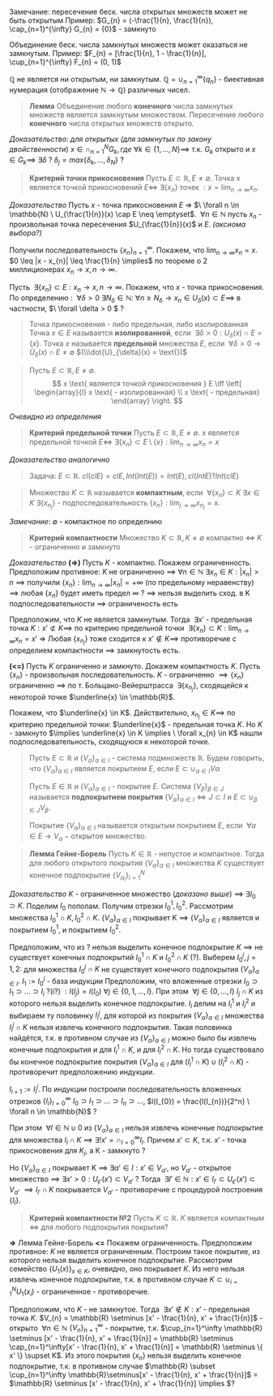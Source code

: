 Замечание: пересечение беск. числа открытых множеств может не быть открытым
	Пример: $G_{n} = (-\frac{1}{n}, \frac{1}{n}), \cap_{n=1}^{\infty} G_{n} = {0}$ - замкнуто

Объединение беск. числа замкнутых множеств может оказаться не замкнутым.
	Пример: $F_{n} = [\frac{1}{n}, 1 - \frac{1}{n}], \cup_{n=1}^{\infty} F_{n} = (0, 1)$

$\mathbb{Q}$ не является ни открытым, ни замкнутым. $\mathbb{Q} = \cup_{n=1}^{\infty} \{q_{n}\}$ - биективная нумерация (отображение $\mathbb{N} \to \mathbb{Q}$) различных чисел.

>**Лемма**
>Объединение любого **конечного** числа замкнутых множеств является замкнутым множеством. Пересечение любого **конечного** числа открытых множеств открыто.

*Доказательство: для открытых (для замкнутых по закону двойственности*)
$x \in \cap_{n=1}^{N} G_{k}, где \ \forall k \in \{ 1, \dots, N \} \implies$ т.к. $G_{k}$ открыто и $x \in G_{k} \implies \ \exists \delta$
?
$\delta_{j} = max \{ \delta _{k}, \dots, \delta_{N} \}$ ?

>**Критерий точки прикосновения**
>Пусть $E \subset \mathbb{R}, E \neq \emptyset$. Точка x является точкой прикосновений $E \iff \ \exists \{ x_{n} \}$ точек $: x = \lim_{ n \to \infty }x_{n}$.

*Доказательство*
Пусть $x$ - точка прикосновения $E$ => $\ \forall n \in \mathbb{N} \ U_{\frac{1}{n}}(x) \cap E \neq \emptyset$. $\ \forall n \in \mathbb{N}$ пусть $x_{n}$ - произвольная точка пересечения $U_{\frac{1}{n}}(x)$ и $E$. *(аксиома выбора?)* 

Получили последовательность $\{ x_{n} \}_{n=1}^{\infty}$. Покажем, что $\lim_{ n \to \infty }x_{n} =x$. 
$0 \leq |x - x_{n}| \leq \frac{1}{n} \implies$ по теореме о 2 миллиционерах $x_{n} \to x, n \to \infty$.

Пусть $\ \exists \{ x_{n} \} \subset E : x_{n} \to x, n \to \infty$. Покажем, что $x$ - точка прикосновения.
По определению : $\ \forall \delta > 0 \ \exists N_{\delta} \in \mathbb{N} : \ \forall n \geq N_{\delta} \to x_{n} \in U_{\delta}(x) \subset E \implies$ в частности, $\ \forall \delta > 0 \$
?

>Точка прикосновения - либо предельная, либо изолированная
>Точка $x \in E$ называется **изолированной**, если $\ \exists \delta > 0 : U_{\delta}(x) \cap E = \{ x \}$. 
>Точка $x$ называется **предельной** множества $E$, если $\ \forall \delta > 0 \to \dot{U}_{\delta}(x) \cap E \neq \emptyset$ $(\\\dot{U}_{\delta}(x) = \text{})$

>Пусть $E \subset \mathbb{R}, E \neq \emptyset$. 
$$ x \text{ является точкой прикосновения } E \iff
\left[ \begin{array}{l}
x \text{ - изолированная} \\
x \text{ - предельная}
\end{array} \right.
$$

*Очевидно из определения*

>**Критерий предельной точки**
>Пусть $E \subset \mathbb{R}, E \neq \emptyset$. 
>$x$ является предельной точкой $E \iff \ \exists \{ x_{n} \} \subset E\setminus \{ x \} : \lim_{ n \to \infty }x_{n} = x$

*Доказательство аналогично*

>Задача: $E \subset \mathbb{R}$. $cl(clE) = clE, Int(Int(E)) = Int(E), cl(IntE) ? Int(clE)$

>Множество $K \subset \mathbb{R}$ называется **компактным**, если $\ \forall \{ x_{n} \} \subset K \ \exists x \in K \ \exists \{ x_{n_{j}} \}$ - подпоследовательность $\{ x_{n} \} : \lim_{ j \to \infty } x_{n_{j}} = x$.

*Замечание*: $\emptyset$ - компактное по определнию

>**Критерий компактности**
>Множество $K \subset \mathbb{R}, K \neq \emptyset$ компактно $\iff$ $K$ - ограниченно и замкнуто

*Доказательство*
**(=>)** Пусть $K$ - компактно. Покажем ограниченность. 
Предположим противное: $K$ не ограниченно $\implies \ \forall n \in \mathbb{N} \ \exists x_{n} \in K : |x_{n}| > n$ $\implies$ получили $\{ x_{n} \} : \lim_{ n \to \infty }|x_{n}| = +\infty$ (по предельному неравенству) $\implies$ любая $\{ x_{n} \}$ будет иметь предел $\infty$ ? $\implies$ нельзя выделить сход. в K  подпоследовательности $\implies$ ограниченость есть

Предположим, что $K$ не является замкнутым. Тогда $\ \exists x'$ - предельная точка $K : x' \not\subset K \implies$ по критерию предельной точки $\ \exists \{ x_{n} \} \subset K : \lim_{ n \to \infty }x_{n} = x'$ => Любая $\{ x_{n_{j}} \}$ тоже сходится к $x' \not\in K \implies$ противоречие с определием компактности $\implies$ замкнутость есть.

**(<=)** Пусть $K$ ограниченно и замкнуто. Докажем компактность $K$.
Пусть $\{ x_{n} \}$ - произвольная последовательность. $K$ - ограниченно $\implies \{ x_{n} \}$ ограниченно $\implies$ по т. Больцано-Вейерштрасса $\ \exists \{ x_{n_{j}} \}$, сходящейся к некоторой точке $\underline{x} \in \mathbb{R}$. 

Покажем, что $\underline{x} \in K$. Действительно, $x_{n_{j}} \in K \implies$ по критерию предельной точки: $\underline{x}$ - предельная точка $K$. Но $K$ - замкнуто $\implies \underline{x} \in K \implies \ \forall x_{n} \in K$ нашли подпоследовательность, сходящуюся к некоторой точке.

>Пусть $E \subset \mathbb{R}$ и $\{{V_{\alpha}}\}_{\alpha \in I}$ - система подмножеств $\mathbb{R}$. Будем говорить, что $\{{V_{\alpha}}\}_{\alpha \in I}$ является покрытием $E$, если $E \subset \cup_{\alpha \in I}V\alpha$
>
>Пусть $E \in \mathbb{R}$ и $\{{V_{\alpha}}\}_{\alpha \in I}$ - покрытие $E$. Система $\{{V_{\beta}}\}_{\beta \in J}$ называется **подпокрытием покрытия** $\{{V_{\alpha}}\}_{\alpha \in I} \iff J \subset I \text{ и } E \subset \cup_{\beta \in J}V_{\beta}$. 
>
>Покрытие $\{{V_{\alpha}}\}_{\alpha \in I}$ называется открытым покрытием $E$, если $\ \forall a \in E \to V_{\alpha} - \text{открытое множество}$.


>**Лемма Гейне-Борель**
>Пусть $K \in \mathbb{R}$ - непустое и компактное. Тогда для любого открытого покрытия $\{{V_{\alpha}}\}_{\alpha \in I} \text{ множества }K$ существует конечное подпокрытие $\{{V_{\alpha_{i}}}\}_{i=1}^{N}$ 

*Доказательство*
$K$ - ограниченное множество (*доказано выше*) $\implies \ \exists I_{0} \supset K$. 
Поделим $I_{0}$ пополам. Получим отрезки $I_{0}^{1}, I_{0}^{2}$. 
Рассмотрим множества $I_{0}^{1} \cap K, I_{0}^2 \cap K$. $\{{V_{\alpha}}\}_{\alpha \in I}$ покрывает K $\implies$ $\{{V_{\alpha}}\}_{\alpha \in I}$ является и покрытием $I_{0}^{1}$, и покрытием $I_{0}^{2}$. 

Предположим, что из ? нельзя выделить конечное подпокрытие $K$ $\implies$ не существует конечных подпокрытий $I_{0}^{1} \cap K$  и $I_{0}^{2} \cap K$ (?). Выберем $I_{0}^{j}, j = 1,2:$ для множества $I_{0}^{j} \cap K$ не существует конечного подпокрытия $\{{V_{\alpha}}\}_{\alpha \in I}$. 
$I_{1}:= I_{0}^{j}$ - база индукции
Предположим, что вложенные отрезки $I_{0} \supset I_{1} \supset \dots \supset I_{i}$ ?(i?) $: l(I_{j}) = l(I_{0}) \ \forall j \in \{ 0, 1, \dots, l \}$. При этом $\ \forall j \in \{0, \dots, l\} \ I_{j} \cap K$ из которого нельзя выделить конечное подпокрытие. $I_{l}$ делим на $I_{l}^{1}$ и $I_{l}^2$ и выбираем ту половинку $I_{l}^{j}$, для которой из покрытия $\{{V_{\alpha}}\}_{\alpha \in I}$ множества $I_{l}^{j} \cap K$ нельзя извлечь конечного подпокрытия. Такая половинка найдётся, т.к. в противном случае из $\{{V_{\alpha}}\}_{\alpha \in I}$ можно было бы извлечь конечные подпокрытия и для $I_{l}^1 \cap K$, и для $I_{l}^{2} \cap K$. Но тогда существовало бы конечное подпокрытие покрытия $\{{V_{\alpha}}\}_{\alpha \in I}$ для $(I_{l}^{1} \cap K) \cup (I_{l}^{2} \cap K)$ - противоречит предположению индукции.

$I_{l+1} := I_{l}^{j}$. По индукции построили последовательность вложенных отрезков $\{I_{l}\}_{l=0}^\infty$ $I_{0} \supset I_{1} \supset \dots \supset I_n \supset \dots$, $l(I_{0}) = \frac{l(I_{n})}{2^n} \ \forall n \in \mathbb{N}$ ?

При этом $\ \forall l \in \mathbb{N} \cup {0}$ из $\{{V_{\alpha}}\}_{\alpha \in I}$ нельзя извлечь конечные подпокрытие для множества $I_{l} \cap K$ $\implies \ \exists! x' = \cap_{l=0}^\infty I_{l}$. Причем $x' \subset K$, т.к. $x'$ - точка прикосновения для $K_{j}$, а K - замкнуто ?

Но $\{{V_{\alpha}}\}_{\alpha \in I}$ покрывает K $\implies \ \exists \alpha' \in I : x' \in V_{\alpha'}$, но $V_{\alpha'}$ - открытое множество $\implies \ \exists x' > 0 : U_{\epsilon'}(x') \subset V_{\alpha'}$ ? Тогда $\ \exists l' \in \mathbb{N} : x' \in I_{l'} \subset U_{\epsilon'}(x') \subset V_{\alpha'}$ $\implies I_{l'} \cap K$ покрывается $V_{\alpha'}$ - противоречие с процедурой построения $\{ I_{l} \}$.

>**Критерий компактности №2**
>Пусть $K \subset \mathbb{R}$. $K$ является компактным $\iff$ для любого подпокрытия покрытия?
>

**=>** Лемма Гейне-Борель
**<=** Покажем ограниченность. Предположим противное: $K$ не является ограниченным. Построим такое покрытие, из которого нельзя выделить конечное подпокрытие. Рассмотрим семейство $\{ U_{1}(x) \}_{x\in K}$, очевидно, оно покрывает $K$. Из него нельзя извлечь конечное подпокрытие, т.к. в противном случае $K \subset \cup_{i=1}^{N}U_{1}(x_{i})$ - ограниченное - противоречие.

Предположим, что $K$ - не замкнутое. Тогда $\ \exists x' \not\in K : x'$ - предельная точка $K$.
$V_{n} = \mathbb{R} \setminus [x' - \frac{1}{n}, x' + \frac{1}{n}]$ - открыто $\ \forall n \in \mathbb{N}$
$\{ V_{n} \}_{n=1}^\infty$ - покрытие, т.к.  $\cup_{n=1}^\infty \mathbb{R} \setminus [x' - \frac{1}{n}, x' + \frac{1}{n}] = \mathbb{R}  \setminus \cap_{n=1}^\infty[x' - \frac{1}{n}, x' + \frac{1}{n}] = \mathbb{R} \setminus \{ x' \} \supset K$. Из этого покрытия $\{ x_{n} \}$ нельзя выделить конечное подпокрытие, т.к. в противном случае $\mathbb{R} \subset \cup_{n=1}^\infty \mathbb{R}\setminus[x' - \frac{1}{n}, x' + \frac{1}{n}]$ = $\mathbb{R} \setminus [x' - \frac{1}{n}, x' + \frac{1}{n}] \implies $? 